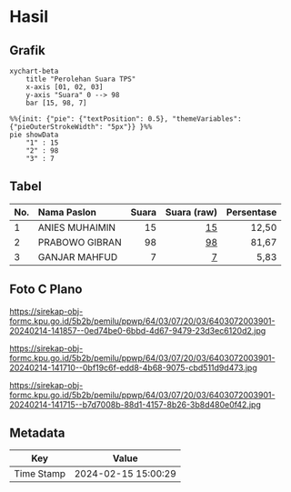 # Hasil

## Grafik

```mermaid
xychart-beta
    title "Perolehan Suara TPS"
    x-axis [01, 02, 03]
    y-axis "Suara" 0 --> 98
    bar [15, 98, 7]
```

```mermaid
%%{init: {"pie": {"textPosition": 0.5}, "themeVariables": {"pieOuterStrokeWidth": "5px"}} }%%
pie showData
    "1" : 15
    "2" : 98
    "3" : 7
```

## Tabel

| No. | Nama Paslon    | Suara | Suara (raw) | Persentase |
|:--- |:-------------- | -----:| -----------:| ----------:|
| 1   | ANIES MUHAIMIN | 15    | [15][p-1]   | 12,50      |
| 2   | PRABOWO GIBRAN | 98    | [98][p-2]   | 81,67      |
| 3   | GANJAR MAHFUD  | 7     | [7][p-3]    | 5,83       |


[p-1]: https://github.com/gigit-pemilu/pemilu-2024-64-kalimantan-timur/blob/main/pilpres/hitung-suara/sub/64-kalimantan-timur/sub/03-berau/sub/07-pulau-derawan/sub/2003-tanjung-batu/sub/901-tps/sub/paslon-1.txt
[p-2]: https://github.com/gigit-pemilu/pemilu-2024-64-kalimantan-timur/blob/main/pilpres/hitung-suara/sub/64-kalimantan-timur/sub/03-berau/sub/07-pulau-derawan/sub/2003-tanjung-batu/sub/901-tps/sub/paslon-2.txt
[p-3]: https://github.com/gigit-pemilu/pemilu-2024-64-kalimantan-timur/blob/main/pilpres/hitung-suara/sub/64-kalimantan-timur/sub/03-berau/sub/07-pulau-derawan/sub/2003-tanjung-batu/sub/901-tps/sub/paslon-3.txt

## Foto C Plano

https://sirekap-obj-formc.kpu.go.id/5b2b/pemilu/ppwp/64/03/07/20/03/6403072003901-20240214-141857--0ed74be0-6bbd-4d67-9479-23d3ec6120d2.jpg

https://sirekap-obj-formc.kpu.go.id/5b2b/pemilu/ppwp/64/03/07/20/03/6403072003901-20240214-141710--0bf19c6f-edd8-4b68-9075-cbd511d9d473.jpg

https://sirekap-obj-formc.kpu.go.id/5b2b/pemilu/ppwp/64/03/07/20/03/6403072003901-20240214-141715--b7d7008b-88d1-4157-8b26-3b8d480e0f42.jpg


## Metadata

| Key        | Value               |
| ---------- | ------------------- |
| Time Stamp | 2024-02-15 15:00:29 |



